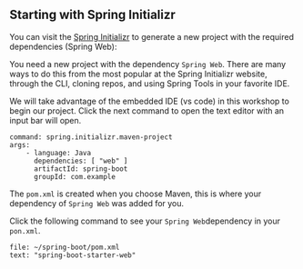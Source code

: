 
## Starting with Spring Initializr

You can visit the [Spring Initializr](https://start.spring.io/#!type=maven-project&language=java&platformVersion=2.5.0&packaging=jar&jvmVersion=1.8&groupId=com.example&artifactId=spring-boot&name=spring-boot&description=Demo%20project%20for%20Spring%20Boot&packageName=com.example.spring-boot&dependencies=web) to generate a new project with the required dependencies (Spring Web):

You need a new project with the dependency `Spring Web`. There are many ways to do this from the most popular at the Spring Initializr website, through the CLI, cloning repos, and using Spring Tools in your favorite IDE. 

We will take advantage of the embedded IDE (vs code) in this workshop to begin our project. Click the next command to open the text editor with an input bar will open.
```editor:execute-command
command: spring.initializr.maven-project
args:
	- language: Java
	  dependencies: [ "web" ]
	  artifactId: spring-boot
	  groupId: com.example
```


The `pom.xml` is created when you choose Maven, this is where your dependency of `Spring Web` was added for you. 

Click the following command to see your `Spring Web`dependency in your `pon.xml`.
```editor:select-matching-text
file: ~/spring-boot/pom.xml
text: "spring-boot-starter-web"
```
